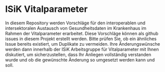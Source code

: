 # ISiK Vitalparameter

In diesem Repository werden Vorschläge für den interoperablen und intersektoralen Austausch von Gesundheitsdaten im Krankenhaus im Rahmen der Vitalparameter erarbeitet. Diese Vorschläge können als github issues in diesem Projekt erstellt werden. Bitte prüfen Sie, ob ein ähnliches Issue bereits existiert, um Duplikate zu vermeiden. Ihre Änderungswünsche werden dann innerhalb der ISiK Arbeitsgruppe für Vitalparameter mit Ihnen diskutiert, um sicherzustellen, dass Ihr Anliegen vollständig verstanden wurde und ob die gewünschte Änderung so umgesetzt werden kann und soll.